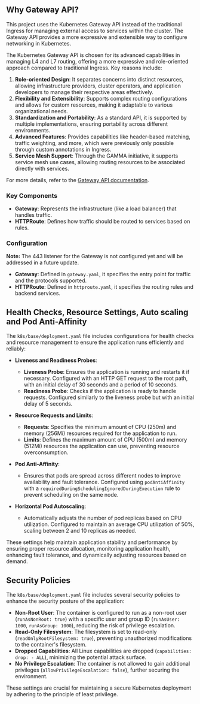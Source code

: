 ## Why Gateway API?

This project uses the Kubernetes Gateway API instead of the traditional Ingress for managing external access to services within the cluster. The Gateway API provides a more expressive and extensible way to configure networking in Kubernetes.

The Kubernetes Gateway API is chosen for its advanced capabilities in managing L4 and L7 routing, offering a more expressive and role-oriented approach compared to traditional Ingress. Key reasons include:

1. **Role-oriented Design**: It separates concerns into distinct resources, allowing infrastructure providers, cluster operators, and application developers to manage their respective areas effectively.
2. **Flexibility and Extensibility**: Supports complex routing configurations and allows for custom resources, making it adaptable to various organizational needs.
3. **Standardization and Portability**: As a standard API, it is supported by multiple implementations, ensuring portability across different environments.
4. **Advanced Features**: Provides capabilities like header-based matching, traffic weighting, and more, which were previously only possible through custom annotations in Ingress.
5. **Service Mesh Support**: Through the GAMMA initiative, it supports service mesh use cases, allowing routing resources to be associated directly with services.

For more details, refer to the [Gateway API documentation](https://gateway-api.sigs.k8s.io/).

### Key Components

- **Gateway**: Represents the infrastructure (like a load balancer) that handles traffic.
- **HTTPRoute**: Defines how traffic should be routed to services based on rules.

### Configuration

**Note:** The 443 listener for the Gateway is not configured yet and will be addressed in a future update.

- **Gateway**: Defined in `gateway.yaml`, it specifies the entry point for traffic and the protocols supported.
- **HTTPRoute**: Defined in `httproute.yaml`, it specifies the routing rules and backend services.

## Health Checks, Resource Settings, Auto scaling and Pod Anti-Affinity

The `k8s/base/deployment.yaml` file includes configurations for health checks and resource management to ensure the application runs efficiently and reliably:

- **Liveness and Readiness Probes**:
  - **Liveness Probe**: Ensures the application is running and restarts it if necessary. Configured with an HTTP GET request to the root path, with an initial delay of 30 seconds and a period of 10 seconds.
  - **Readiness Probe**: Checks if the application is ready to handle requests. Configured similarly to the liveness probe but with an initial delay of 5 seconds.

- **Resource Requests and Limits**:
  - **Requests**: Specifies the minimum amount of CPU (250m) and memory (256Mi) resources required for the application to run.
  - **Limits**: Defines the maximum amount of CPU (500m) and memory (512Mi) resources the application can use, preventing resource overconsumption.

- **Pod Anti-Affinity**:
  - Ensures that pods are spread across different nodes to improve availability and fault tolerance. Configured using `podAntiAffinity` with a `requiredDuringSchedulingIgnoredDuringExecution` rule to prevent scheduling on the same node.

- **Horizontal Pod Autoscaling**:
  - Automatically adjusts the number of pod replicas based on CPU utilization. Configured to maintain an average CPU utilization of 50%, scaling between 2 and 10 replicas as needed.

These settings help maintain application stability and performance by ensuring proper resource allocation, monitoring application health, enhancing fault tolerance, and dynamically adjusting resources based on demand.

## Security Policies

The `k8s/base/deployment.yaml` file includes several security policies to enhance the security posture of the application:

- **Non-Root User**: The container is configured to run as a non-root user (`runAsNonRoot: true`) with a specific user and group ID (`runAsUser: 1000`, `runAsGroup: 1000`), reducing the risk of privilege escalation.
- **Read-Only Filesystem**: The filesystem is set to read-only (`readOnlyRootFilesystem: true`), preventing unauthorized modifications to the container's filesystem.
- **Dropped Capabilities**: All Linux capabilities are dropped (`capabilities: drop: - ALL`), minimizing the potential attack surface.
- **No Privilege Escalation**: The container is not allowed to gain additional privileges (`allowPrivilegeEscalation: false`), further securing the environment.

These settings are crucial for maintaining a secure Kubernetes deployment by adhering to the principle of least privilege.

